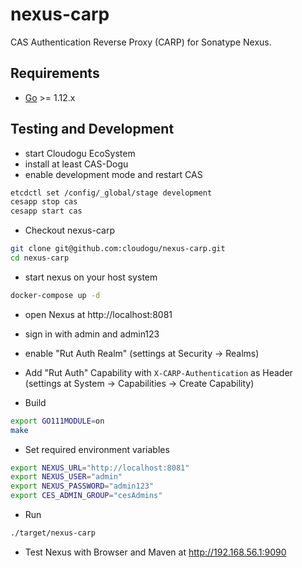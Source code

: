 # nexus-carp

CAS Authentication Reverse Proxy (CARP) for Sonatype Nexus.

## Requirements

* [Go](https://golang.org/) >= 1.12.x

## Testing and Development

* start Cloudogu EcoSystem
* install at least CAS-Dogu
* enable development mode and restart CAS
```bash
etcdctl set /config/_global/stage development
cesapp stop cas
cesapp start cas
```

* Checkout nexus-carp
```bash
git clone git@github.com:cloudogu/nexus-carp.git
cd nexus-carp
```

* start nexus on your host system
```bash
docker-compose up -d
```
* open Nexus at http://localhost:8081
* sign in with admin and admin123
* enable "Rut Auth Realm" (settings at Security -> Realms)
* Add "Rut Auth" Capability with `X-CARP-Authentication` as Header (settings at System -> Capabilities -> Create Capability)


* Build
```bash
export GO111MODULE=on
make
```

* Set required environment variables
```bash
export NEXUS_URL="http://localhost:8081"
export NEXUS_USER="admin"
export NEXUS_PASSWORD="admin123"
export CES_ADMIN_GROUP="cesAdmins"
```

* Run
```bash
./target/nexus-carp
```

* Test Nexus with Browser and Maven at http://192.168.56.1:9090
